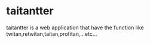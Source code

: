# taitantter
taitantter is a web application that have the function like twitan,retwitan,taitan,profitan,...etc...
